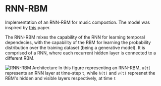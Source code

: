 # RNN-RBM

Implementation of an RNN-RBM for music compostion. The model was inspired by [this](http://www-etud.iro.umontreal.ca/~boulanni/ICML2012.pdf) paper.

The RNN-RBM mixes the capability of the RNN for learning temporal dependecies, with the capability of the RBM for learning the probability distribution over the training dataset (being a generative model). It is comprised of a RNN, where each recurrent hidden layer is connected to a different RBM.

![RNN-RBM Architecture](https://cdn-ak.f.st-hatena.com/images/fotolife/n/nkdkccmbr/20161006/20161006222106.png)
In this figure representing an RNN-RBM, `u(t)` represents an RNN layer at time-step `t`, while `h(t)` and `v(t)` represnet the RBM's hidden and visible layers respectively, at time `t`
